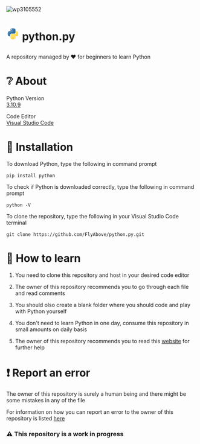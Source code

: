 ![wp3105552](https://user-images.githubusercontent.com/76478580/210149612-2dc2d837-683f-46f9-a822-3f0f8593b35a.jpg)
# <a href="https://www.python.org" target="_blank" rel="noreferrer"> <img src="https://raw.githubusercontent.com/devicons/devicon/master/icons/python/python-original.svg" alt="python" width="35" height="35"/></a> python.py</p> 
A repository managed by ❤ for beginners to learn Python

# ❔ About
Python Version  
[3.10.9](https://docs.python.org/3.10/)

Code Editor  
[Visual Studio Code](https://code.visualstudio.com/download) 

# 📁 Installation

To download Python, type the following in command prompt
```
pip install python
```

To check if Python is downloaded correctly, type the following in command prompt 

```
python -V
```
To clone the repository, type the following in your Visual Studio Code terminal
```
git clone https://github.com/FlyAbove/python.py.git
``` 

# 📖 How to learn
1. You need to clone this repository and host in your desired code editor

2. The owner of this repository recommends you to go through each file and read comments 

3. You should olso create a blank folder where you should code and play with Python yourself

4. You don't need to learn Python in one day, consume this repository in small amounts on daily basis

5. The owner of this repository recommends you to read this [website](https://www.w3schools.com/python/default.asp) for further help

# ❗ Report an error

The owner of this repository is surely a human being and there might be some mistakes in any of the file

For information on how you can report an error to the owner of this repository is listed [here](https://github.com/FlyAbove/python.py/security/policy#reporting-a-bug)

### ⚠ This repository is a work in progress 
